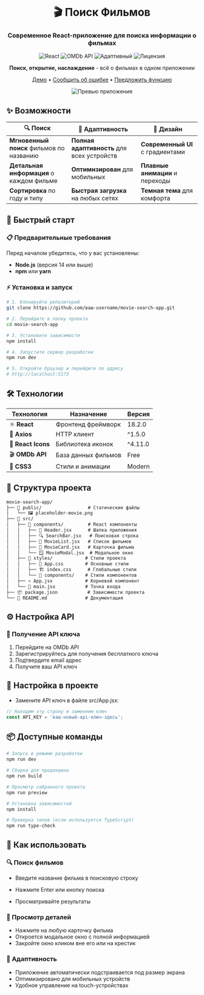 <div align="center">

# 🎬 Поиск Фильмов

### Современное React-приложение для поиска информации о фильмах

![React](https://img.shields.io/badge/React-18.2.0-61dafb?style=for-the-badge&logo=react)
![OMDb API](https://img.shields.io/badge/OMDb%20API-Бесплатно-orange?style=for-the-badge)
![Адаптивный](https://img.shields.io/badge/📱-Адаптивный-green?style=for-the-badge)
![Лицензия](https://img.shields.io/badge/📄-MIT%20Лицензия-blue?style=for-the-badge)

**Поиск, открытие, наслаждение** - всё о фильмах в одном приложении

[Демо](#) • [Сообщить об ошибке](#) • [Предложить функцию](#)

![Превью приложения](https://via.placeholder.com/800x400/0f1b2b/ffffff?text=Movie+Search+App+Preview)

</div>

## ✨ Возможности

<div align="center">

| 🔍 Поиск | 📱 Адаптивность | 🎨 Дизайн |
|----------|-----------------|-----------|
| **Мгновенный поиск** фильмов по названию | **Полная адаптивность** для всех устройств | **Современный UI** с градиентами |
| **Детальная информация** о каждом фильме | **Оптимизирован** для мобильных | **Плавные анимации** и переходы |
| **Сортировка** по году и типу | **Быстрая загрузка** на любых сетях | **Темная тема** для комфорта |

</div>

## 🚀 Быстрый старт

### 📋 Предварительные требования

Перед началом убедитесь, что у вас установлены:
- **Node.js** (версия 14 или выше)
- **npm** или **yarn**

### ⚡ Установка и запуск

```bash
# 1. Клонируйте репозиторий
git clone https://github.com/ваш-username/movie-search-app.git

# 2. Перейдите в папку проекта
cd movie-search-app

# 3. Установите зависимости
npm install

# 4. Запустите сервер разработки
npm run dev

# 5. Откройте браузер и перейдите по адресу
# http://localhost:5173
```

## 🛠️ Технологии

<div align="center">

| Технология | Назначение | Версия |
|------------|------------|---------|
| ⚛️ **React** | Фронтенд фреймворк | 18.2.0 |
| 🔗 **Axios** | HTTP клиент | ^1.5.0 |
| 🎨 **React Icons** | Библиотека иконок | ^4.11.0 |
| 🎬 **OMDb API** | База данных фильмов | Free |
| 💅 **CSS3** | Стили и анимации | Modern |

</div>

## 📁 Структура проекта
```markdown
movie-search-app/
├── 📂 public/                 # Статические файлы
│   └── 🖼️ placeholder-movie.png
├── 📂 src/
│   ├── 📂 components/         # React компоненты
│   │   ├── 🎯 Header.jsx      # Шапка приложения
│   │   ├── 🔍 SearchBar.jsx   # Поисковая строка
│   │   ├── 📄 MovieList.jsx   # Список фильмов
│   │   ├── 🎴 MovieCard.jsx   # Карточка фильма
│   │   └── 🪟 MovieModal.jsx  # Модальное окно
│   ├── 📂 styles/            # Стили проекта
│   │   ├── 🎨 App.css        # Основные стили
│   │   ├── 🏗️ index.css      # Глобальные стили
│   │   └── 📂 components/    # Стили компонентов
│   ├── ⚛️ App.jsx            # Корневой компонент
│   └── 🚀 main.jsx           # Точка входа
├── 📦 package.json           # Зависимости проекта
└── 📖 README.md              # Документация
```

## ⚙️ Настройка API

### 🔑 Получение API ключа
1. Перейдите на OMDb API
2. Зарегистрируйтесь для получения бесплатного ключа
3. Подтвердите email адрес
4. Получите ваш API ключ

## 🔧 Настройка в проекте

- Замените API ключ в файле src/App.jsx:
```javascript 
// Находим эту строку и заменяем ключ
const API_KEY = 'ваш-новый-api-ключ-здесь';
```

## 📦 Доступные команды

```bash
# Запуск в режиме разработки
npm run dev

# Сборка для продакшена
npm run build

# Просмотр собранного проекта
npm run preview

# Установка зависимостей
npm install

# Проверка типов (если используется TypeScript)
npm run type-check
```

## 🎯 Как использовать

### 🔍 Поиск фильмов

- Введите название фильма в поисковую строку

- Нажмите Enter или кнопку поиска

- Просматривайте результаты

### 📖 Просмотр деталей

- Нажмите на любую карточку фильма
- Откроется модальное окно с полной информацией
- Закройте окно кликом вне его или на крестик

### 📱 Адаптивность

- Приложение автоматически подстраивается под размер экрана
- Оптимизировано для мобильных устройств
- Удобное управление на touch-устройствах